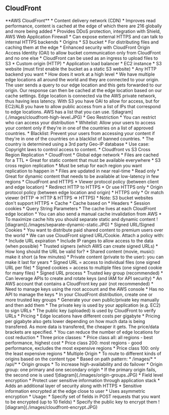<h2>CloudFront</h2>
**AWS CloudFront**
* Content delivery network (CDN)
* Improves read performance, content is cached at the edge of which there
  are 216 globally and more being added
* Provides DDoS protection, integration with Shield, AWS Web Application
  Firewall
* Can expose external HTTPS and can talk to internal HTTPS backends
* Origins
    * S3 bucket
        * For distributing files and caching them at the edge
        * Enhanced security with CloudFront Origin Access Identity (OAI) to
          allow bucket communication only from CloudFront and no one else
        * CloudFront can be used as an ingress to upload files to S3
    * Custom origin (HTTP)
        * Application load balancer
        * EC2 instance
        * S3 website (must first enable the bucket as a static S3 website)
        * Any HTTP backend you want
* How does it work at a high level
    * We have multiple edge locations all around the world and they are
      connected to your origin. The user sends a query to our edge location
      and this gets forwarded to our origin. Our response can then be cached
      at the edge location based on our cache settings. Edge location is
      connected via the AWS private network, thus having less latency.
      With S3 you have OAI to allow for access, but for EC2/ALB you have to
      allow public access from a list of IPs that correspond to edge locations.
      AWS has a list that you can use.
      ![diagram](./images/cloudfront-high-level.JPG)
* Geo Restriction
    * You can restrict who can access your distribution
        * Whitelist: Allow your users to access your content only if they're
          in one of the countries on a list of approved countries.
        * Blacklist: Prevent your users from accessing your content if they're
          in one of the countries on a blacklist of banned countries.
        * The country is determined using a 3rd party Geo-IP database
    * Use case: Copyright laws to control access to content.
* Cloudfront vs S3 Cross Region Replication
    * CloudFront
        * Global edge network
        * Files are cached for a TTL
        * Great for static content that must be available everywhere
    * S3 cross region replication
        * Must be setup for each region you want replication to happen in
        * Files are updated in near real-time
        * Read only
        * Great for dynamic content that needs to be available at low-latency
          in few regions
* CloudFront and HTTPS
    * Viewer protocol policy (between client and edge location)
        * Redirect HTTP to HTTPS
        * Or use HTTPS only
    * Origin protocol policy (between edge location and origin)
        * HTTPS only
        * Or match viewer (HTTP => HTTP & HTTPS => HTTPS)
    * Note: S3 bucket websites don't support HTTPS
* Cache
    * Cache based on
        * Headers
        * Session cookies
        * Query String Parameters
    * The cache lives at each CloudFront edge location
    * You can also send a manual cache invalidation from AWS
    * To maximize cache hits you should separate static and dynamic content
      ![diagram](./images/separate-dynamic-static.JPG)
* Signed URL/Signed Cookies
    * You want to distribute paid shared content to premium users over the
      world
    * We can use CloudFront signed URL/Cookie. Attach a policy with:
        * Include URL expiration
        * Include IP ranges to allow access to the data (when possible)
        * Trusted signers (which AWS can create signed URLs)
    * How long should the URL be valid for?
        * Shared content (movie, music): make it short (a few minutes)
        * Private content (private to the user): you can make it last for
          years
    * Signed URL = access to individual files (one signed URL per file)
    * Signed cookies = access to multiple files (one signed cookie for
      many files)
* Signed URL process
    * Trusted key group (recommended)
        * Can leverage APIs to create and rotate keys (and IAM for API
          security)
    * An AWS account that contains a CloudFront key pair (not recommended)
        * Need to manage keys using the root account and the AWS console
        * Has no API to manage the keys
    * In your CloudFront distribution, create one or more trusted key groups
    * Generate your own public/private key manually and then add them
        * The private key is used by your application (e.g. EC2) to sign
          URLs
        * The public key (uploaded) is used by CloudFront to verify URLs
* Pricing
    * Edge locations have different costs per gigabyte
    * Pricing per gigabyte also gets lower depending on how much data is
      being transfered. As more data is transfered, the cheaper it gets. The
      price/data brackets are specified.
    * You can reduce the number of edge locations for cost reduction
    * Three price classes:
        * Price class all: all regions - best performance, highest cost
        * Price class 200: most regions - good performance, excludes the
          most expensive regions
        * Price class 100: only the least expensive regions
* Multiple Origin
    * To route to different kinds of origins based on the content type
    * Based on path pattern:
        * /images/*
        * /api/*
* Origin groups
    * To increase high-availability and do failover
    * Origin group: one primary and one secondary origin
    * If the primary origin fails, the second one is used
      ![diagram](./images/origin-groups.JPG)
* Field level encryption
    * Protect user sensitive information through application stack
    * Adds an additional layer of security along with HTTPS
    * Sensitive information encrypted at the edge close to user
    * Uses asymmetric encryption
    * Usage:
        * Specify set of fields in POST requests that you want to be
          encrypted (up to 10 fields)
        * Specify the public key to encrypt them
          ![diagram](./images/cloudfront-encrypt.JPG)